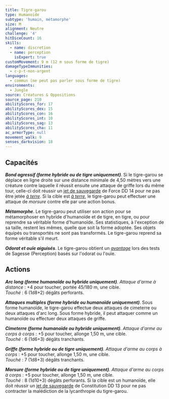 ```yaml
---
title: Tigre-garou
type: Humanoïde
subtype: 'humain, métamorphe'
size: M
alignment: Neutre
challenge: '4'
hitDiceCount: 16
skills:
  - name: discretion
  - name: perception
    isExpert: true
customMovement: 9 m (12 m sous forme de tigre)
damageTypeImmunities:
  - c-p-t-non-argent
languages:
  - commun (ne peut pas parler sous forme de tigre)
environments:
  - Jungle
source: Créatures & Oppositions
source_page: 210
abilityScores_for: 17
abilityScores_dex: 15
abilityScores_con: 16
abilityScores_int: 10
abilityScores_sag: 13
abilityScores_cha: 11
ac_armorType: null
movement_walk: 9
senses_darkvision: 18
---
```

## Capacités
_**Bond agressif (forme hybride ou de tigre uniquement)**_. Si le tigre-garou se déplace en ligne droite sur une distance minimale de 4,50 mètres vers une créature contre laquelle il réussit ensuite une attaque de griffe lors du même tour, celle-ci doit réussir un [jet de sauvegarde](/utiliser-les-caracteristiques/#jets-de-sauvegarde) de Force DD 14 pour ne pas être jetée [_à terre_](/gerer-la-sante-du-personnage/#a-terre). Si la cible est [_à terre_](/gerer-la-sante-du-personnage/#a-terre), le tigre-garou peut effectuer une attaque de _morsure_ contre elle par une action bonus.

_**Métamorphe**_. Le tigre-garou peut utiliser son action pour se métamorphoser en hybride d'humanoïde et de tigre, en tigre, ou pour reprendre sa véritable forme d'humanoïde. Ses statistiques, à l'exception de sa taille, restent les mêmes, quelle que soit la forme adoptée. Ses objets équipés ou transportés ne sont pas transformés. Le tigre-garou reprend sa forme véritable s'il meurt.

_**Odorat et ouïe aiguisés**_. Le tigre-garou obtient un [_avantage_](/utiliser-les-caracteristiques/#avantage-et-desavantage) lors des tests de Sagesse (Perception) basés sur l'odorat ou l'ouïe.

## Actions
_**Arc long (forme humanoïde ou hybride uniquement)**_. _Attaque d'arme à distance_ : +4 pour toucher, portée 45/180 m, une cible.  
_Touché_ : 6 (1d8+2) dégâts perforants.

_**Attaques multiples (forme hybride ou humanoïde uniquement)**_. Sous forme humanoïde, le tigre-garou effectue deux attaques de cimeterre ou deux attaques d'arc long. Sous forme hybride, il peut attaquer comme un humanoïde ou effectuer deux attaques de griffe.

_**Cimeterre (forme humanoïde ou hybride uniquement)**_. _Attaque d'arme au corps à corps_ : +5 pour toucher, allonge 1,50 m, une cible.  
_Touché_ : 6 (1d6+3) dégâts tranchants.

_**Griffe (forme hybride ou de tigre uniquement)**_. _Attaque d'arme au corps à corps_ : +5 pour toucher, allonge 1,50 m, une cible.  
_Touché_ : 7 (1d8+3) dégâts tranchants.

_**Morsure (forme hybride ou de tigre uniquement)**_. _Attaque d'arme au corps à corps_ : +5 pour toucher, allonge 1,50 m, une cible.  
_Touché_ : 8 (1d10+3) dégâts perforants. Si la cible est un humanoïde, elle doit réussir un [jet de sauvegarde](/utiliser-les-caracteristiques/#jets-de-sauvegarde) de Constitution DD 13 pour ne pas contracter la malédiction de la lycanthropie du tigre-garou.
